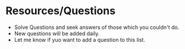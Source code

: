 # Resources/Questions
- Solve Questions and seek answers of those which you couldn't do.
- New questions will be added daily.
- Let me know if yuo want to add a question to this list.
